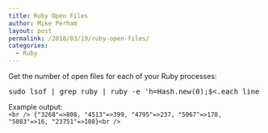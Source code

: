 ```yaml
---
title: Ruby Open Files
author: Mike Perham
layout: post
permalink: /2010/03/19/ruby-open-files/
categories:
  - Ruby
---
```

Get the number of open files for each of your Ruby processes:

<pre lang="bash">sudo lsof | grep ruby | ruby -e 'h=Hash.new(0);$&lt;.each_line {|line| h[line.split[1]] += 1};p h'
</pre>

Example output:  
`<br />
{"3268"=>808, "4513"=>399, "4795"=>237, "5067"=>178, "5083"=>16, "23751"=>108}<br />
`
